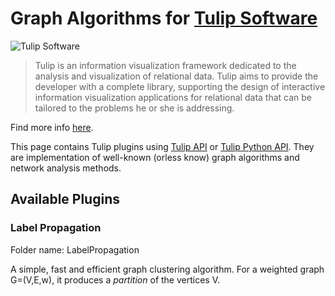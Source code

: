 # Graph Algorithms for [Tulip Software](http://tulip.labri.fr/TulipDrupal/)

![Tulip Software](http://tulip.labri.fr/TulipDrupal/sites/default/files/logo_web.png)

> Tulip is an information visualization framework dedicated to the analysis and visualization of relational data. Tulip aims to provide the developer with a complete library, supporting the design of interactive information visualization applications for relational data that can be tailored to the problems he or she is addressing.

Find more info [here](http://tulip.labri.fr/TulipDrupal/).

This page contains Tulip plugins using [Tulip API](http://tulip.labri.fr/Documentation/current/doxygen/html/index.html) or [Tulip Python API](http://tulip.labri.fr/Documentation/current/tulip-python/html). They are implementation of well-known (orless know) graph algorithms and network analysis methods.

## Available Plugins


### Label Propagation

Folder name: LabelPropagation

A simple, fast and efficient graph clustering algorithm. 
For a weighted graph G=(V,E,w), it produces a *partition* of the vertices V. 
